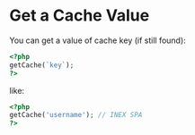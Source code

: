 # Get a Cache Value

You can get a value of cache key (if still found):

```php
<?php
getCache(`key`);
?>
```

like:

```php
<?php
getCache('username'); // INEX SPA
?>
```
